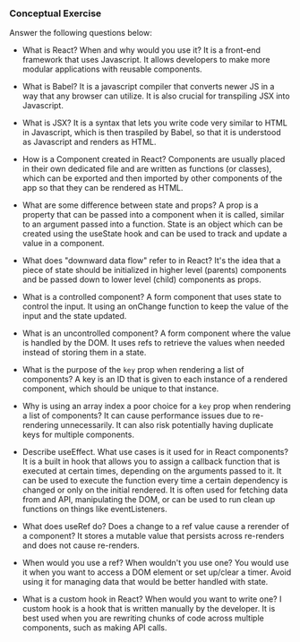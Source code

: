 ### Conceptual Exercise

Answer the following questions below:

- What is React? When and why would you use it?
  It is a front-end framework that uses Javascript.  It allows developers to make more modular applications with reusable components.

- What is Babel?
  It is a javascript compiler that converts newer JS in a way that any browser can utilize. It is also crucial for transpiling JSX into Javascript. 

- What is JSX?
  It is a syntax that lets you write code very similar to HTML in Javascript, which is then traspiled by Babel, so that it is understood as Javascript and renders as HTML.

- How is a Component created in React?
  Components are usually placed in their own dedicated file and are written as functions (or classes), which can be exported and then imported by other components of the app so that they can be rendered as HTML.

- What are some difference between state and props?
  A prop is a property that can be passed into a component when it is called, similar to an argument passed into a function.  State is an object which can be created using the useState hook and can be used to track and update a value in a component.

- What does "downward data flow" refer to in React?
  It's the idea that a piece of state should be initialized in higher level (parents) components and be passed down to lower level (child) components as props.

- What is a controlled component?
  A form component that uses state to control the input. It using an onChange function to keep the value of the input and the state updated.  

- What is an uncontrolled component?
  A form component where the value is handled by the DOM.  It uses refs to retrieve the values when needed instead of storing them in a state.

- What is the purpose of the `key` prop when rendering a list of components?
  A key is an ID that is given to each instance of a rendered component, which should be unique to that instance. 

- Why is using an array index a poor choice for a `key` prop when rendering a list of components?
  It can cause performance issues due to re-rendering unnecessarily.  It can also risk potentially having duplicate keys for multiple components.

- Describe useEffect.  What use cases is it used for in React components?
  It is a built in hook that allows you to assign a callback function that is executed at certain times, depending on the arguments passed to it.  It can be used to execute the function every time a certain dependency is changed or only on the initial rendered. It is often used for fetching data from and API, manipulating the DOM, or can be used to run clean up functions on things like eventListeners.

- What does useRef do?  Does a change to a ref value cause a rerender of a component?
  It stores a mutable value that persists across re-renders and does not cause re-renders.  

- When would you use a ref? When wouldn't you use one?
  You would use it when you want to access a DOM element or set up/clear a timer. Avoid using it for managing data that would be better handled with state.

- What is a custom hook in React? When would you want to write one?
  I custom hook is a hook that is written manually by the developer.  It is best used when you are rewriting chunks of code across multiple components, such as making API calls.  